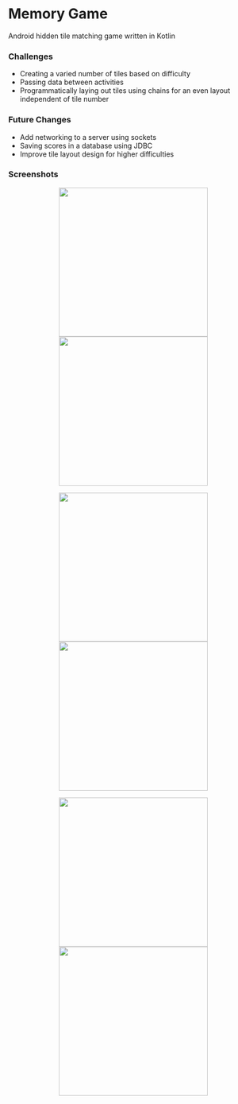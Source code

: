 # Memory Game

Android hidden tile matching game written in Kotlin

### Challenges

- Creating a varied number of tiles based on difficulty
- Passing data between activities
- Programmatically laying out tiles using chains for an even layout independent of tile number

### Future Changes

- Add networking to a server using sockets
- Saving scores in a database using JDBC
- Improve tile layout design for higher difficulties

### Screenshots

<center>
<p>
<img src="lib/HomeScreen.png" width="300"/>
<img src="lib/DropDown.png" width="300"/>
</p>
<p>
<img src="lib/GamePage.png" width="300"/>
<img src="lib/GameInAction.png" width="300"/>
</p>
<p>
<img src="lib/HigherDifficulty.png" width="300"/>
<img src="lib/HigherDifficultyInAction.png" width="300"/>
</p>
</center>
